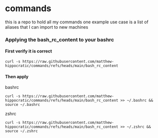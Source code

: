 # commands
this is a repo to hold all my commands
one example use case is a list of aliases that I can import to new machines

### Applying the bash_rc_content to your bashrc

#### First verify it is correct
```
curl -s https://raw.githubusercontent.com/matthew-hippocratic/commands/refs/heads/main/bash_rc_content
```

#### Then apply
bashrc
```
curl -s https://raw.githubusercontent.com/matthew-hippocratic/commands/refs/heads/main/bash_rc_content >> ~/.bashrc && source ~/.bashrc
```

zshrc
```
curl -s https://raw.githubusercontent.com/matthew-hippocratic/commands/refs/heads/main/bash_rc_content >> ~/.zshrc && source ~/.zshrc
```